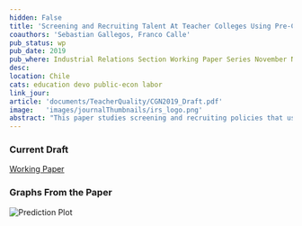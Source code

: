 ```yaml
---
hidden: False
title: 'Screening and Recruiting Talent At Teacher Colleges Using Pre-College Academic Achievement'
coauthors: 'Sebastian Gallegos, Franco Calle'
pub_status: wp
pub_date: 2019
pub_where: Industrial Relations Section Working Paper Series November N636
desc:
location: Chile
cats: education devo public-econ labor
link_jour:
article: 'documents/TeacherQuality/CGN2019_Draft.pdf'
image:   'images/journalThumbnails/irs_logo.png'
abstract: "This paper studies screening and recruiting policies that use pre-college academic achievement to restrict or incentivize entry to teacher-colleges. Using historical records of college entrance exam scores since 1967 and linking them to administrative data on the population of teachers in  Chile, the paper first documents a robust positive and concave relationship between  pre-college academic achievement and several short and long run measures of teacher productivity. We then evaluate the effectiveness of two policies that used pre-college achievement to recruit or screen out students entering teacher-colleges. Using a regression discontinuity design based on the government's recruitment efforts, we evaluate the effectiveness of targeted scholarships at shifting career choices of high achieving students at the individual level as well as the effect on the overall stock of teachers predicted effectiveness. We then evaluate the effects of a recent screening policy that forces teacher colleges to exclude below-average students. We quantify the policies effectiveness by retroactively simulating the policy rule and evaluate its success at screening out low performing teachers and mistakenly high performing teachers. We compare this benchmark policy rule to a series of potential data-driven policy rules and we find that even simple screening policies can identify a significant portion of ex-post low performing teachers. In both policies studied, screening low performing students is more effective than targeting recruitment efforts to only very high achieving students. Taken together, these findings suggest that the combination of better administrative data and flexible prediction methods can be used to implement practical screening and recruiting policies in some contexts and allow for better targeting of investments in future teachers."  
---
```


### Current Draft

[Working Paper](../work/documents/TeacherQuality/CGN2019_Draft.pdf)

### Graphs From the Paper
<img src="../work/documents/TeacherQuality/NonParametricPredict.jpg"
     alt="Prediction Plot"
     style="float: left; margin-right: 10px;" />
